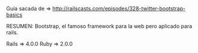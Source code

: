 Guía sacada de => http://railscasts.com/episodes/328-twitter-bootstrap-basics

RESUMEN: Bootstrap, el famoso framework para la web pero aplicado para rails.

Rails => 4.0.0
Ruby => 2.0.0
